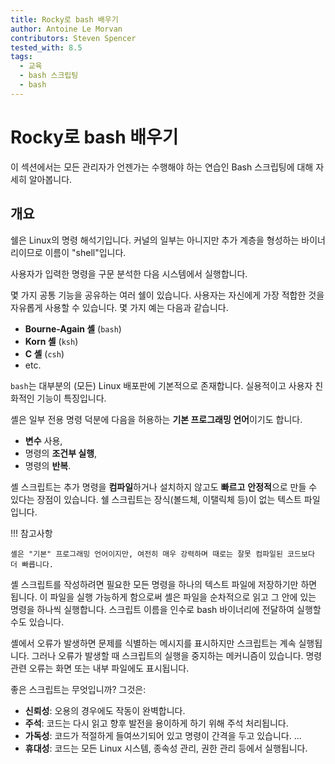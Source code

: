 ```yaml
---
title: Rocky로 bash 배우기
author: Antoine Le Morvan
contributors: Steven Spencer
tested_with: 8.5
tags:
  - 교육
  - bash 스크립팅
  - bash
---
```


# Rocky로 bash 배우기

이 섹션에서는 모든 관리자가 언젠가는 수행해야 하는 연습인 Bash 스크립팅에 대해 자세히 알아봅니다.

## 개요

쉘은 Linux의 명령 해석기입니다. 커널의 일부는 아니지만 추가 계층을 형성하는 바이너리이므로 이름이 "shell"입니다.

사용자가 입력한 명령을 구문 분석한 다음 시스템에서 실행합니다.

몇 가지 공통 기능을 공유하는 여러 쉘이 있습니다. 사용자는 자신에게 가장 적합한 것을 자유롭게 사용할 수 있습니다. 몇 가지 예는 다음과 같습니다.

* **Bourne-Again 셸** (`bash`)
* **Korn 셸** (`ksh`)
* **C 셸** (`csh`)
* etc.

`bash`는 대부분의 (모든) Linux 배포판에 기본적으로 존재합니다. 실용적이고 사용자 친화적인 기능이 특징입니다.

셸은 일부 전용 명령 덕분에 다음을 허용하는 **기본 프로그래밍 언어**이기도 합니다.

* **변수** 사용,
* 명령의 **조건부 실행**,
* 명령의 **반복**.

셸 스크립트는 추가 명령을 **컴파일**하거나 설치하지 않고도 **빠르고** **안정적**으로 만들 수 있다는 장점이 있습니다. 쉘 스크립트는 장식(볼드체, 이탤릭체 등)이 없는 텍스트 파일입니다.

!!! 참고사항

    셸은 "기본" 프로그래밍 언어이지만, 여전히 매우 강력하며 때로는 잘못 컴파일된 코드보다 더 빠릅니다.

셸 스크립트를 작성하려면 필요한 모든 명령을 하나의 텍스트 파일에 저장하기만 하면 됩니다. 이 파일을 실행 가능하게 함으로써 셸은 파일을 순차적으로 읽고 그 안에 있는 명령을 하나씩 실행합니다. 스크립트 이름을 인수로 bash 바이너리에 전달하여 실행할 수도 있습니다.

셸에서 오류가 발생하면 문제를 식별하는 메시지를 표시하지만 스크립트는 계속 실행됩니다. 그러나 오류가 발생할 때 스크립트의 실행을 중지하는 메커니즘이 있습니다. 명령 관련 오류는 화면 또는 내부 파일에도 표시됩니다.

좋은 스크립트는 무엇입니까? 그것은:

* **신뢰성**: 오용의 경우에도 작동이 완벽합니다.
* **주석**: 코드는 다시 읽고 향후 발전을 용이하게 하기 위해 주석 처리됩니다.
* **가독성**: 코드가 적절하게 들여쓰기되어 있고 명령이 간격을 두고 있습니다. ...
* **휴대성**: 코드는 모든 Linux 시스템, 종속성 관리, 권한 관리 등에서 실행됩니다.
